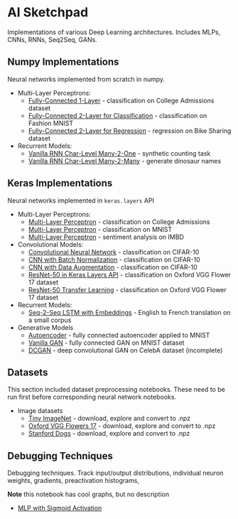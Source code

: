 <h1> AI Sketchpad </h1>

Implementations of various Deep Learning architectures. Includes MLPs, CNNs, RNNs, Seq2Seq, GANs.

<h2 id="numpy"> Numpy Implementations </h2>

Neural networks implemented from scratch in numpy.

* Multi-Layer Perceptrons:
  * [Fully-Connected 1-Layer](https://github.com/marcinbogdanski/ai-sketchpad/blob/master/NumpyNN/0010_FC_1Layer.ipynb) - classification on College Admissions dataset
  * [Fully-Connected 2-Layer for Classification](https://github.com/marcinbogdanski/ai-sketchpad/blob/master/NumpyNN/0020_FC_2LayerClass.ipynb) - classification on Fashion MNIST
  * [Fully-Connected 2-Layer for Regression](https://github.com/marcinbogdanski/ai-sketchpad/blob/master/NumpyNN/0020_FC_2Layer_Reg.ipynb) - regression on Bike Sharing dataset
* Recurrent Models:
  * [Vanilla RNN Char-Level Many-2-One](https://github.com/marcinbogdanski/ai-sketchpad/blob/master/NumpyNN/1010_Char_RNN_Unfolded.ipynb) - synthetic counting task
  * [Vanilla RNN Char-Level Many-2-Many](https://github.com/marcinbogdanski/ai-sketchpad/blob/master/NumpyNN/1020_Char_RNN_Dinosaurs.ipynb) - generate dinosaur names


<h2 id="numpy"> Keras Implementations </h2>

Neural networks implemented in `keras.layers` API

* Multi-Layer Perceptrons:
  * [Multi-Layer Perceptron](https://github.com/marcinbogdanski/ai-sketchpad/blob/master/KerasNN/0100_MLP_College.ipynb) - classification on College Admissions
  * [Multi-Layer Perceptron](https://github.com/marcinbogdanski/ai-sketchpad/blob/master/KerasNN/0120_MLP_MNIST.ipynb) - classification on MNIST
  * [Multi-Layer Perceptron](https://github.com/marcinbogdanski/ai-sketchpad/blob/master/KerasNN/0150_MLP_IMBD.ipynb) - sentiment analysis on IMBD
* Convolutional Models:
  * [Convolutional Neural Network](https://github.com/marcinbogdanski/ai-sketchpad/blob/master/KerasNN/1100_CNN_CIFAR10.ipynb) - classification on CIFAR-10
  * [CNN with Batch Normalization](https://github.com/marcinbogdanski/ai-sketchpad/blob/master/KerasNN/1200_CNN_BN_CIFAR10.ipynb) - classification on CIFAR-10
  * [CNN with Data Augmentation](https://github.com/marcinbogdanski/ai-sketchpad/blob/master/KerasNN/1250_Aug_CIFAR10.ipynb) - classification on CIFAR-10
  * [ResNet-50 in Keras Layers API](https://github.com/marcinbogdanski/ai-sketchpad/blob/master/KerasNN/1300_ResNet50_Scratch.ipynb) - classification on Oxford VGG Flower 17 dataset
  * [ResNet-50 Transfer Learning](https://github.com/marcinbogdanski/ai-sketchpad/blob/master/KerasNN/1400_ResNet50_Transfer.ipynb) - classification on Oxford VGG Flower 17 dataset
* Recurrent Models:
  * [Seq-2-Seq LSTM with Embeddings](https://github.com/marcinbogdanski/ai-sketchpad/blob/master/KerasNN/2310_Seq2Seq_EngFr.ipynb) - English to French translation on a small corpus
* Generative Models
  * [Autoencoder](https://github.com/marcinbogdanski/ai-sketchpad/blob/master/KerasNN/3010_AE_MNIST.ipynb) - fully connected autoencoder applied to MNIST
  * [Vanilla GAN](https://github.com/marcinbogdanski/ai-sketchpad/blob/master/KerasNN/3110_GAN_FC_MNIST.ipynb) - fully connected GAN on MNIST dataset
  * [DCGAN](https://github.com/marcinbogdanski/ai-sketchpad/blob/master/KerasNN/3210_DCGAN.ipynb) - deep convolutional GAN on CelebA dataset (incomplete)


<h2 id="datasets"> Datasets </h2>

This section included dataset preprocessing notebooks. These need to be run first before corresponding neural network notebooks.

* Image datasets
  * [Tiny ImageNet](https://github.com/marcinbogdanski/ai-sketchpad/blob/master/Datasets/1300_TinyImageNet.ipynb) - download, explore and convert to .npz
  * [Oxford VGG Flowers 17](https://github.com/marcinbogdanski/ai-sketchpad/blob/master/Datasets/1410_Oxford_VGG_Flowers.ipynb) - download, explore and convert to .npz
  * [Stanford Dogs](https://github.com/marcinbogdanski/ai-sketchpad/blob/master/Datasets/1430_Stanford_Dogs.ipynb) - download, explore and convert to .npz

<h2 id="debugging"> Debugging Techniques </h2>

Debugging techniques. Track input/output distributions, individual neuron weights, gradients, preactivation histograms, 

**Note** this notebook has cool graphs, but no description

* [MLP with Sigmoid Activation](https://github.com/marcinbogdanski/ai-sketchpad/blob/master/DebugNN/Debug_Bikes.ipynb)

